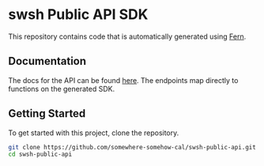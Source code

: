 # swsh Public API SDK

This repository contains code that is automatically generated using [Fern](https://framer.buildwithfern.com/).

## Documentation

The docs for the API can be found [here](https://docs.joinswsh.com). The endpoints map directly to functions on the generated SDK.

## Getting Started

To get started with this project, clone the repository.

```bash
git clone https://github.com/somewhere-somehow-cal/swsh-public-api.git
cd swsh-public-api
```

